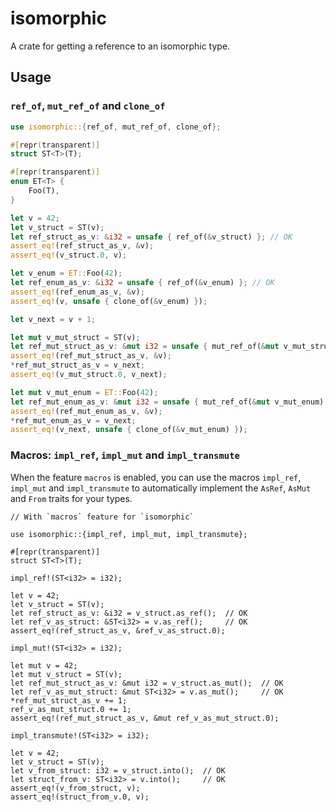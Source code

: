 # isomorphic

A crate for getting a reference to an isomorphic type.

## Usage

### `ref_of`, `mut_ref_of` and `clone_of`

```rust
use isomorphic::{ref_of, mut_ref_of, clone_of};

#[repr(transparent)]
struct ST<T>(T);

#[repr(transparent)]
enum ET<T> {
    Foo(T),
}

let v = 42;
let v_struct = ST(v);
let ref_struct_as_v: &i32 = unsafe { ref_of(&v_struct) }; // OK
assert_eq!(ref_struct_as_v, &v);
assert_eq!(v_struct.0, v);

let v_enum = ET::Foo(42);
let ref_enum_as_v: &i32 = unsafe { ref_of(&v_enum) }; // OK
assert_eq!(ref_enum_as_v, &v);
assert_eq!(v, unsafe { clone_of(&v_enum) });

let v_next = v + 1;

let mut v_mut_struct = ST(v);
let ref_mut_struct_as_v: &mut i32 = unsafe { mut_ref_of(&mut v_mut_struct) }; // OK
assert_eq!(ref_mut_struct_as_v, &v);
*ref_mut_struct_as_v = v_next;
assert_eq!(v_mut_struct.0, v_next);

let mut v_mut_enum = ET::Foo(42);
let ref_mut_enum_as_v: &mut i32 = unsafe { mut_ref_of(&mut v_mut_enum) }; // OK
assert_eq!(ref_mut_enum_as_v, &v);
*ref_mut_enum_as_v = v_next;
assert_eq!(v_next, unsafe { clone_of(&v_mut_enum) });
```

### Macros: `impl_ref`, `impl_mut` and `impl_transmute`

When the feature `macros` is enabled, you can use the macros `impl_ref`, `impl_mut` and `impl_transmute` to automatically implement the `AsRef`, `AsMut` and `From` traits for your types.

```rust, cfg(feature = "macros")
// With `macros` feature for `isomorphic`

use isomorphic::{impl_ref, impl_mut, impl_transmute};

#[repr(transparent)]
struct ST<T>(T);

impl_ref!(ST<i32> = i32);

let v = 42;
let v_struct = ST(v);
let ref_struct_as_v: &i32 = v_struct.as_ref();  // OK
let ref_v_as_struct: &ST<i32> = v.as_ref();     // OK
assert_eq!(ref_struct_as_v, &ref_v_as_struct.0);

impl_mut!(ST<i32> = i32);

let mut v = 42;
let mut v_struct = ST(v);
let ref_mut_struct_as_v: &mut i32 = v_struct.as_mut();  // OK
let ref_v_as_mut_struct: &mut ST<i32> = v.as_mut();     // OK
*ref_mut_struct_as_v += 1;
ref_v_as_mut_struct.0 += 1;
assert_eq!(ref_mut_struct_as_v, &mut ref_v_as_mut_struct.0);

impl_transmute!(ST<i32> = i32);

let v = 42;
let v_struct = ST(v);
let v_from_struct: i32 = v_struct.into();  // OK
let struct_from_v: ST<i32> = v.into();     // OK
assert_eq!(v_from_struct, v);
assert_eq!(struct_from_v.0, v);
```